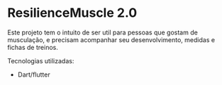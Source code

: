 # ResilienceMuscle 2.0

Este projeto tem o intuito de ser util para pessoas que gostam de musculação, e precisam acompanhar seu desenvolvimento, medidas e fichas de treinos.

Tecnologias utilizadas: 
- Dart/flutter
